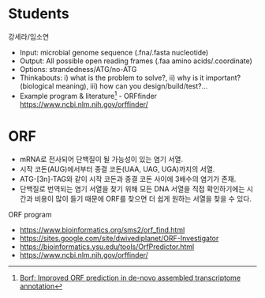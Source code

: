 # Students
강세라/임소연

 * Input: microbial genome sequence (.fna/.fasta nucleotide)
 * Output: All possible open reading frames (.faa amino acids/.coordinate)
 * Options: strandedness/ATG/no-ATG
 * Thinkabouts: i) what is the problem to solve?, ii) why is it important? (biological meaning), iii) how can you design/build/test?...
 * Example program & literature[^1] - ORFfinder https://www.ncbi.nlm.nih.gov/orffinder/
[^1]: [Borf: Improved ORF prediction in de-novo assembled transcriptome annotation](https://www.biorxiv.org/content/10.1101/2021.04.12.439551v1.full)

# ORF

 - mRNA로 전사되어 단백질이 될 가능성이 있는 염기 서열.
 - 시작 코돈(AUG)에서부터 종결 코돈(UAA, UAG, UGA)까지의 서열.
 - ATG-[3n]-TAG와 같이 시작 코돈과 종결 코돈 사이에 3배수의 염기가 존재.
 - 단백질로 번역되는 염기 서열을 찾기 위해 모든 DNA 서열을 직접 확인하기에는 시간과 비용이 많이 들기 때문에 ORF를 찾으면 더 쉽게 원하는 서열을 찾을 수 있다.

ORF program
 
 - https://www.bioinformatics.org/sms2/orf_find.html
 - https://sites.google.com/site/dwivediplanet/ORF-Investigator
 - https://bioinformatics.ysu.edu/tools/OrfPredictor.html
 - https://www.ncbi.nlm.nih.gov/orffinder/
